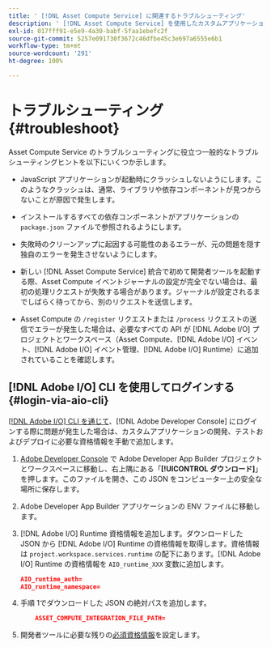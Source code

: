 ```yaml
---
title: ' [!DNL Asset Compute Service] に関連するトラブルシューティング'
description: ' [!DNL Asset Compute Service] を使用したカスタムアプリケーションのトラブルシューティングとデバッグ。'
exl-id: 017fff91-e5e9-4a30-babf-5faa1ebefc2f
source-git-commit: 5257e091730f3672c46dfbe45c3e697a6555e6b1
workflow-type: tm+mt
source-wordcount: '291'
ht-degree: 100%

---
```


# トラブルシューティング {#troubleshoot}

Asset Compute Service のトラブルシューティングに役立つ一般的なトラブルシューティングヒントを以下にいくつか示します。

* JavaScript アプリケーションが起動時にクラッシュしないようにします。このようなクラッシュは、通常、ライブラリや依存コンポーネントが見つからないことが原因で発生します。
* インストールするすべての依存コンポーネントがアプリケーションの `package.json` ファイルで参照されるようにします。
* 失敗時のクリーンアップに起因する可能性のあるエラーが、元の問題を隠す独自のエラーを発生させないようにします。

* 新しい [!DNL Asset Compute Service] 統合で初めて開発者ツールを起動する際、Asset Compute イベントジャーナルの設定が完全でない場合は、最初の処理リクエストが失敗する場合があります。ジャーナルが設定されるまでしばらく待ってから、別のリクエストを送信します。
* Asset Compute の `/register` リクエストまたは `/process` リクエストの送信でエラーが発生した場合は、必要なすべての API が [!DNL Adobe I/O] プロジェクトとワークスペース（Asset Compute、[!DNL Adobe I/O] イベント、[!DNL Adobe I/O] イベント管理、[!DNL Adobe I/O] Runtime）に追加されていることを確認します。

## [!DNL Adobe I/O] CLI を使用してログインする  {#login-via-aio-cli}

[ [!DNL Adobe I/O] CLI を通じて](https://developer.adobe.com/app-builder/docs/getting_started/first_app/#3-signing-in-from-cli)、[!DNL Adobe Developer Console] にログインする際に問題が発生した場合は、カスタムアプリケーションの開発、テストおよびデプロイに必要な資格情報を手動で追加します。

1. [Adobe Developer Console](https://console.adobe.io/) で Adobe Developer App Builder プロジェクトとワークスペースに移動し、右上隅にある「**[!UICONTROL ダウンロード]**」を押します。このファイルを開き、この JSON をコンピューター上の安全な場所に保存します。

1. Adobe Developer App Builder アプリケーションの ENV ファイルに移動します。

1. [!DNL Adobe I/O] Runtime 資格情報を追加します。ダウンロードした JSON から [!DNL Adobe I/O] Runtime の資格情報を取得します。資格情報は `project.workspace.services.runtime` の配下にあります。[!DNL Adobe I/O] Runtime の資格情報を `AIO_runtime_XXX` 変数に追加します。

   ```json
   AIO_runtime_auth=
   AIO_runtime_namespace=
   ```

1. 手順 1でダウンロードした JSON の絶対パスを追加します。

   ```json
       ASSET_COMPUTE_INTEGRATION_FILE_PATH=
   ```

1. 開発者ツールに必要な残りの[必須資格情報](develop-custom-application.md)を設定します。

<!-- TBD for later:
Add any best practices for developers in this section:
* Any items to take care of when creating projects.
* Any naming conventions, reserved keywords, etc.?
* Any terms that can become a source of confusion later based on our OOTB naming.

* If required, add limitations for custom applications and spin those off as best practices.
* Do NOT borrow any content from https://git.corp.adobe.com/nui/nui/blob/master/doc/worker_api.md. It is outdated and irrelevant for 3rd party custom applications.
-->
